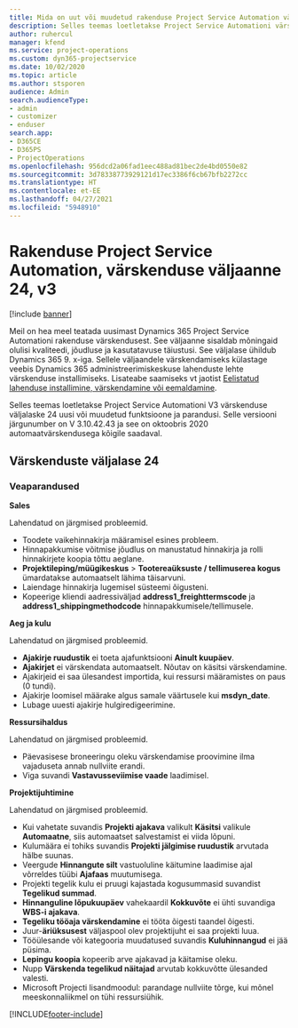 ```yaml
---
title: Mida on uut või muudetud rakenduse Project Service Automation värskenduse väljaandes 24, V3
description: Selles teemas loetletakse Project Service Automationi värskenduse väljalaske 24, V3 saadaolevaid funktsioone ja parandusi.
author: ruhercul
manager: kfend
ms.service: project-operations
ms.custom: dyn365-projectservice
ms.date: 10/02/2020
ms.topic: article
ms.author: stsporen
audience: Admin
search.audienceType:
- admin
- customizer
- enduser
search.app:
- D365CE
- D365PS
- ProjectOperations
ms.openlocfilehash: 956dcd2a06fad1eec488ad81bec2de4bd0550e82
ms.sourcegitcommit: 3d78338773929121d17ec3386f6cb67bfb2272cc
ms.translationtype: HT
ms.contentlocale: et-EE
ms.lasthandoff: 04/27/2021
ms.locfileid: "5948910"
---
```

# <a name="project-service-automation-update-release-24-v3"></a>Rakenduse Project Service Automation, värskenduse väljaanne 24, v3

[!include [banner](../includes/psa-now-project-operations.md)]

Meil on hea meel teatada uusimast Dynamics 365 Project Service Automationi rakenduse värskendusest. See väljaanne sisaldab mõningaid olulisi kvaliteedi, jõudluse ja kasutatavuse täiustusi. See väljalase ühildub Dynamics 365 9. x-iga. Sellele väljaandele värskendamiseks külastage veebis Dynamics 365 administreerimiskeskuse lahenduste lehte värskenduse installimiseks. Lisateabe saamiseks vt jaotist [Eelistatud lahenduse installimine, värskendamine või eemaldamine](/power-platform/admin/install-remove-preferred-solution).

Selles teemas loetletakse Project Service Automationi V3 värskenduse väljalaske 24 uusi või muudetud funktsioone ja parandusi. Selle versiooni järgunumber on V 3.10.42.43 ja see on oktoobris 2020 automaatvärskendusega kõigile saadaval.

## <a name="update-release-24"></a>Värskenduste väljalase 24

### <a name="bug-fixes"></a>Veaparandused

**Sales**

Lahendatud on järgmised probleemid.

- Toodete vaikehinnakirja määramisel esines probleem.
- Hinnapakkumise võitmise jõudlus on manustatud hinnakirja ja rolli hinnakirjete koopia tõttu aeglane.
- **Projektileping/müügikeskus** > **Tootereaüksuste / tellimuserea kogus** ümardatakse automaatselt lähima täisarvuni.
- Laiendage hinnakirja lugemisel süsteemi õigusteni.
- Kopeerige kliendi aadressiväljad **address1_freighttermscode** ja **address1_shippingmethodcode** hinnapakkumisele/tellimusele. 


**Aeg ja kulu**

Lahendatud on järgmised probleemid.

- **Ajakirje ruudustik** ei toeta ajafunktsiooni **Ainult kuupäev**.
- **Ajakirjet** ei värskendata automaatselt. Nõutav on käsitsi värskendamine.
- Ajakirjeid ei saa ülesandest importida, kui ressursi määramistes on paus (0 tundi).
- Ajakirje loomisel määrake algus samale väärtusele kui **msdyn_date**.
- Lubage uuesti ajakirje hulgiredigeerimine.

**Ressursihaldus**

Lahendatud on järgmised probleemid.

- Päevasisese broneeringu oleku värskendamise proovimine ilma vajaduseta annab nullviite erandi.
- Viga suvandi **Vastavusseviimise vaade** laadimisel.


**Projektijuhtimine**

Lahendatud on järgmised probleemid.

- Kui vahetate suvandis **Projekti ajakava** valikult **Käsitsi** valikule **Automaatne**, siis automaatset salvestamist ei viida lõpuni.
- Kulumäära ei tohiks suvandis **Projekti jälgimise ruudustik** arvutada hälbe suunas.
- Veergude **Hinnangute silt** vastuoluline käitumine laadimise ajal võrreldes tüübi **Ajafaas** muutumisega.
- Projekti tegelik kulu ei pruugi kajastada kogusummasid suvandist **Tegelikud summad**.
- **Hinnanguline lõpukuupäev** vahekaardil **Kokkuvõte** ei ühti suvandiga **WBS-i ajakava**.
- **Tegeliku tööaja värskendamine** ei tööta õigesti taandel õigesti.
- Juur-**äriüksusest** väljaspool olev projektijuht ei saa projekti luua.
- Tööülesande või kategooria muudatused suvandis **Kuluhinnangud** ei jää püsima.
- **Lepingu koopia** kopeerib arve ajakavad ja käitamise oleku.
- Nupp **Värskenda tegelikud näitajad** arvutab kokkuvõtte ülesanded valesti.
- Microsoft Projecti lisandmoodul: parandage nullviite tõrge, kui mõnel meeskonnaliikmel on tühi ressursiühik.



[!INCLUDE[footer-include](../includes/footer-banner.md)]